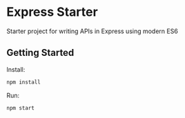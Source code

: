 # Express Starter

Starter project for writing APIs in Express using modern ES6

## Getting Started

Install:

```bash
npm install
```

Run:

```bash
npm start
```